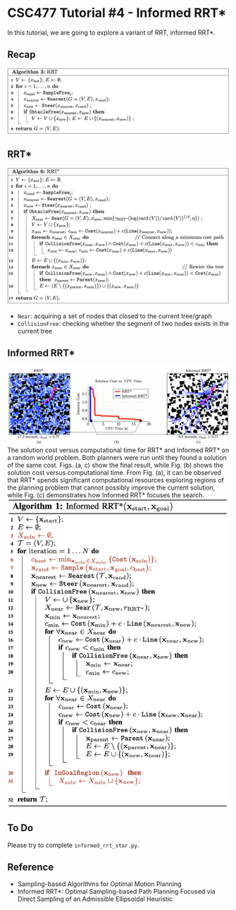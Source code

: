 # CSC477 Tutorial #4 - Informed RRT*

In this tutorial, we are going to explore a variant of RRT, informed RRT*.


## Recap
![alt text](image.png)

## RRT*
![alt text](image-1.png)
- `Near`: acquiring a set of nodes that closed to the current tree/graph
- `CollisionFree`: checking whether the segment of two nodes exists in the current tree


## Informed RRT*
![alt text](assets/image.png)
The solution cost versus computational time for RRT* and Informed RRT* on a random world problem. Both planners were run until they found a solution of the same cost. Figs. (a, c) show the final result, while Fig. (b) shows the solution cost versus computational time. From Fig. (a), it can be observed that RRT* spends significant computational resources exploring regions of the planning problem that cannot possibly improve the current solution, while Fig. (c) demonstrates how Informed RRT* focuses the search. 
![alt text](assets/algo.png)

## To Do
Please try to complete `informed_rrt_star.py`.


## Reference
- Sampling-based Algorithms for Optimal Motion Planning
- Informed RRT*: Optimal Sampling-based Path Planning Focused via Direct Sampling of an Admissible Ellipsoidal Heuristic
